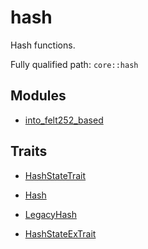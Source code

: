 # hash

Hash functions.

Fully qualified path: `core::hash`

## Modules

- [into_felt252_based](./core-hash-into_felt252_based.md)

## Traits

- [HashStateTrait](./core-hash-HashStateTrait.md)

- [Hash](./core-hash-Hash.md)

- [LegacyHash](./core-hash-LegacyHash.md)

- [HashStateExTrait](./core-hash-HashStateExTrait.md)


